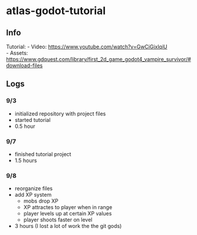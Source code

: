 # atlas-godot-tutorial

## Info
Tutorial:
	- Video: https://www.youtube.com/watch?v=GwCiGixlqiU \
	- Assets: https://www.gdquest.com/library/first_2d_game_godot4_vampire_survivor/#download-files

## Logs
### 9/3
- initialized repository with project files
- started tutorial
- 0.5 hour

### 9/7
- finished tutorial project
- 1.5 hours

### 9/8
- reorganize files
- add XP system
	- mobs drop XP
	- XP attractes to player when in range
	- player levels up at certain XP values
	- player shoots faster on level
- 3 hours (I lost a lot of work the the git gods)
